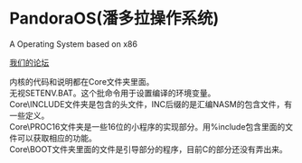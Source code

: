 PandoraOS(潘多拉操作系统)
=========

A Operating System based on x86

[我们的论坛](http://www.0xaa55bbs.com)

内核的代码和说明都在Core文件夹里面。  
无视SETENV.BAT。这个批命令用于设置编译的环境变量。  
Core\INCLUDE文件夹是包含的头文件，INC后缀的是汇编NASM的包含文件，有一些定义。  
Core\PROC16文件夹是一些16位的小程序的实现部分。用%include包含里面的文件可以获取相应的功能。  
Core\BOOT文件夹里面的文件是引导部分的程序，目前C的部分还没有弄出来。

